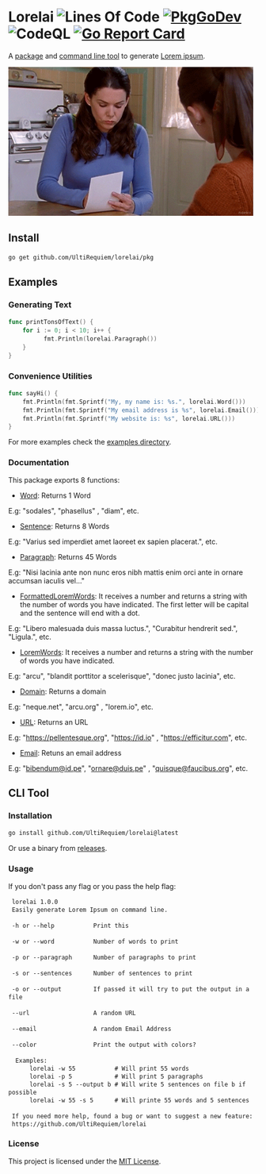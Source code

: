# Lorelai ![Lines Of Code](https://img.shields.io/tokei/lines/github.com/UltiRequiem/lorelai?color=blue&label=Total%20Lines) [![PkgGoDev](https://pkg.go.dev/badge/github.com/UltiRequiem/lorelai)](https://pkg.go.dev/github.com/UltiRequiem/lorelai) ![CodeQL](https://github.com/UltiRequiem/lorelai/workflows/CodeQL/badge.svg) [![Go Report Card](https://goreportcard.com/badge/github.com/UltiRequiem/lorelai)](https://goreportcard.com/report/github.com/UltiRequiem/lorelai)

A [package](#documentation) and [command line tool](#cli-tool) to generate
[Lorem ipsum](https://en.wikipedia.org/wiki/Lorem_ipsum).

![Cover](./assets/cover.gif)

## Install

```bash
go get github.com/UltiRequiem/lorelai/pkg
```

## Examples

### Generating Text

```go
func printTonsOfText() {
	for i := 0; i < 10; i++ {
          fmt.Println(lorelai.Paragraph())
	}
}
```

### Convenience Utilities

```go
func sayHi() {
	fmt.Println(fmt.Sprintf("My, my name is: %s.", lorelai.Word()))
	fmt.Println(fmt.Sprintf("My email address is %s", lorelai.Email()))
	fmt.Println(fmt.Sprintf("My website is: %s", lorelai.URL()))
}
```

For more examples check the [examples directory](./example/main.go).

### Documentation

This package exports 8 functions:

- [Word](https://github.com/UltiRequiem/lorelai/blob/main/pkg/root.go#L29):
  Returns 1 Word

E.g: "sodales", "phasellus" , "diam", etc.

- [Sentence](https://github.com/UltiRequiem/lorelai/blob/main/pkg/root.go#L34):
  Returns 8 Words

E.g: "Varius sed imperdiet amet laoreet ex sapien placerat.", etc.

- [Paragraph](https://github.com/UltiRequiem/lorelai/blob/main/pkg/root.go#L39):
  Returns 45 Words

E.g: "Nisi lacinia ante non nunc eros nibh mattis enim orci ante in ornare
accumsan iaculis vel..."

- [FormattedLoremWords](https://github.com/UltiRequiem/lorelai/blob/main/pkg/root.go#L24):
  It receives a number and returns a string with the number of words you have
  indicated. The first letter will be capital and the sentence will end with a
  dot.

E.g: "Libero malesuada duis massa luctus.", "Curabitur hendrerit sed.", "Ligula.", etc.

- [LoremWords](https://github.com/UltiRequiem/lorelai/blob/main/pkg/root.go#L10): It receives a number and returns a string with the number of words you have indicated.

E.g: "arcu", "blandit porttitor a scelerisque", "donec justo lacinia", etc.

- [Domain](https://github.com/UltiRequiem/lorelai/blob/main/pkg/convenience.go#L10): Returns a domain

E.g: "neque.net", "arcu.org" , "lorem.io", etc.

- [URL](https://github.com/UltiRequiem/lorelai/blob/main/pkg/convenience.go#L17): Returns an URL

E.g: "https://pellentesque.org", "https://id.io" , "https://efficitur.com", etc.

- [Email](https://github.com/UltiRequiem/lorelai/blob/main/pkg/convenience.go#L22): Retuns an email address

E.g: "bibendum@id.pe", "ornare@duis.pe" , "quisque@faucibus.org", etc.

## CLI Tool

### Installation

```bash
go install github.com/UltiRequiem/lorelai@latest
```

Or use a binary from
[releases](https://github.com/UltiRequiem/lorelai/releases/latest).

### Usage

If you don't pass any flag or you pass the help flag:

```
 lorelai 1.0.0
 Easily generate Lorem Ipsum on command line.

 -h or --help           Print this

 -w or --word           Number of words to print

 -p or --paragraph      Number of paragraphs to print

 -s or --sentences      Number of sentences to print

 -o or --output         If passed it will try to put the output in a file

 --url                  A random URL

 --email                A random Email Address

 --color                Print the output with colors?

  Examples:
      lorelai -w 55           # Will print 55 words
      lorelai -p 5            # Will print 5 paragraphs
      lorelai -s 5 --output b # Will write 5 sentences on file b if possible
      lorelai -w 55 -s 5      # Will printe 55 words and 5 sentences

 If you need more help, found a bug or want to suggest a new feature:
 https://github.com/UltiRequiem/lorelai
```

### License

This project is licensed under the [MIT License](./LICENSE.md).
